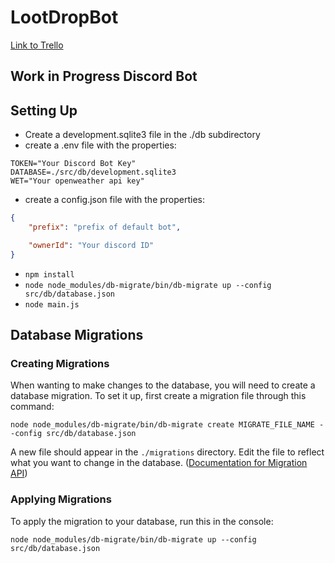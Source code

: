 # LootDropBot

[Link to Trello](https://trello.com/b/NU3IJV5r/droplootbot)



## Work in Progress Discord Bot


## Setting Up
* Create a development.sqlite3 file in the ./db subdirectory
* create a .env file with the properties: 
```
TOKEN="Your Discord Bot Key" 
DATABASE=./src/db/development.sqlite3
WET="Your openweather api key"
```
* create a config.json file with the properties: 
```json
{
    "prefix": "prefix of default bot",

    "ownerId": "Your discord ID"
}
```
* `npm install`
* `node node_modules/db-migrate/bin/db-migrate up --config src/db/database.json`
* `node main.js`

## Database Migrations

### Creating Migrations
When wanting to make changes to the database, you will need to create a database migration. To set it up, first create a migration file through this command:

`node node_modules/db-migrate/bin/db-migrate create MIGRATE_FILE_NAME --config src/db/database.json`

A new file should appear in the `./migrations` directory. Edit the file to reflect what you want to change in the database. ([Documentation for Migration API](https://db-migrate.readthedocs.io/en/latest/API/SQL/))


### Applying Migrations
To apply the migration to your database, run this in the console:

`node node_modules/db-migrate/bin/db-migrate up --config src/db/database.json`




